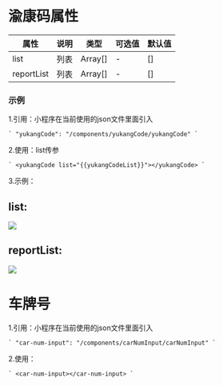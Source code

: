 # 渝康码属性
|  属性   | 说明  |   类型   | 可选值  | 默认值 |
|  ----   | ----  |  ----   |  ----  |  ----  | 
| list  | 列表 |    Array[] |  -  |    []     |
| reportList  | 列表 |Array[] |  -  |    []   |

### 示例

1.引用：小程序在当前使用的json文件里面引入

    ` "yukangCode": "/components/yukangCode/yukangCode" `

2.使用：list传参

    ` <yukangCode list="{{yukangCodeList}}"></yukangCode> `


3.示例：
## list:

![](https://s1.ax1x.com/2022/05/07/OQZhff.md.png)

## reportList:

![](https://s1.ax1x.com/2022/05/07/OQeAtx.md.png)


# 车牌号

1.引用：小程序在当前使用的json文件里面引入

    ` "car-num-input": "/components/carNumInput/carNumInput" `

2.使用：

    ` <car-num-input></car-num-input> `


